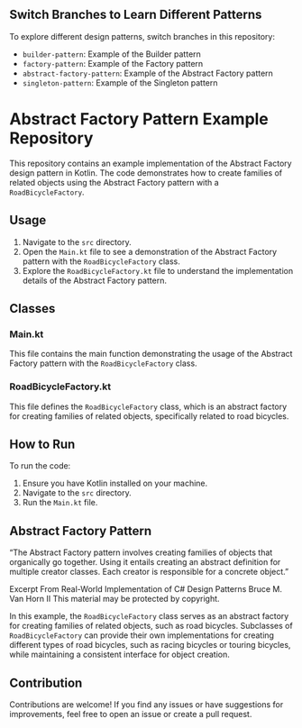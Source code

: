 ## Switch Branches to Learn Different Patterns

To explore different design patterns, switch branches in this repository:

- `builder-pattern`: Example of the Builder pattern
- `factory-pattern`: Example of the Factory pattern
- `abstract-factory-pattern`: Example of the Abstract Factory pattern
- `singleton-pattern`: Example of the Singleton pattern 

# Abstract Factory Pattern Example Repository

This repository contains an example implementation of the Abstract Factory design pattern in Kotlin. The code demonstrates how to create families of related objects using the Abstract Factory pattern with a `RoadBicycleFactory`.

## Usage

1. Navigate to the `src` directory.
2. Open the `Main.kt` file to see a demonstration of the Abstract Factory pattern with the `RoadBicycleFactory` class.
3. Explore the `RoadBicycleFactory.kt` file to understand the implementation details of the Abstract Factory pattern.

## Classes

### Main.kt

This file contains the main function demonstrating the usage of the Abstract Factory pattern with the `RoadBicycleFactory` class.

### RoadBicycleFactory.kt

This file defines the `RoadBicycleFactory` class, which is an abstract factory for creating families of related objects, specifically related to road bicycles.

## How to Run

To run the code:

1. Ensure you have Kotlin installed on your machine.
2. Navigate to the `src` directory.
3. Run the `Main.kt` file.

## Abstract Factory Pattern

“The Abstract Factory pattern involves creating families of objects that organically go together. Using it entails creating an abstract definition for multiple creator classes. Each creator is responsible for a concrete object.”

Excerpt From
Real-World Implementation of C# Design Patterns
Bruce M. Van Horn II
This material may be protected by copyright.

In this example, the `RoadBicycleFactory` class serves as an abstract factory for creating families of related objects, such as road bicycles. Subclasses of `RoadBicycleFactory` can provide their own implementations for creating different types of road bicycles, such as racing bicycles or touring bicycles, while maintaining a consistent interface for object creation.

## Contribution

Contributions are welcome! If you find any issues or have suggestions for improvements, feel free to open an issue or create a pull request.
